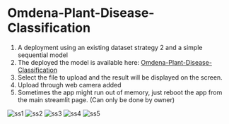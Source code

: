 # Omdena-Plant-Disease-Classification

1. A  deployment using an existing dataset strategy 2 and a simple sequential model
2. The deployed the model is available here: [Omdena-Plant-Disease-Classification](https://omdena-plant-disease-classification.streamlit.app/)
3. Select the file to upload and the result will be displayed on the screen.
4. Upload through web camera added
5. Sometimes the app might run out of memory, just reboot the app from the main streamlit page. (Can only be done by owner)


![ss1](https://github.com/haran2001/Omdena-Plant-Disease-Classification/assets/56040092/7a887906-37cb-47a3-98ef-1f4ce4af3e75)
![ss2](https://github.com/haran2001/Omdena-Plant-Disease-Classification/assets/56040092/98185fe7-9794-43c0-8321-54b663c5de54)
![ss3](https://github.com/haran2001/Omdena-Plant-Disease-Classification/assets/56040092/9c1463a7-8f45-4ef9-b589-2e04ea67f1cf)
![ss4](https://github.com/haran2001/Omdena-Plant-Disease-Classification/assets/56040092/c002e8e2-beed-4080-8133-576f0fe4d6fc)
![ss5](https://github.com/haran2001/Omdena-Plant-Disease-Classification/assets/56040092/17615e46-b177-487f-b931-abded79ac324)
